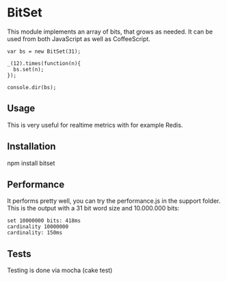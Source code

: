 BitSet
======
This module implements an array of bits, that grows as needed. It can be used from both JavaScript as well as CoffeeScript.

    var bs = new BitSet(31);

    _(12).times(function(n){ 
      bs.set(n);
    });

    console.dir(bs);
 
Usage
-----
This is very useful for realtime metrics with for example Redis. 

Installation
------------
npm install bitset

Performance
-----------
It performs pretty well, you can try the performance.js in the support folder. This is the output with a 31 bit word size and 10.000.000 bits:

    set 10000000 bits: 418ms
    cardinality 10000000
    cardinality: 150ms

Tests
-----
Testing is done via mocha (cake test)